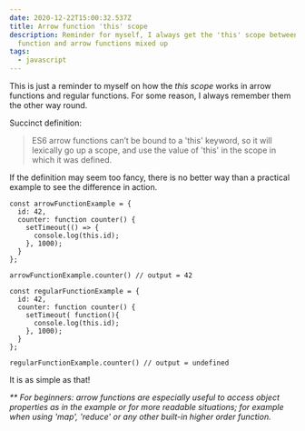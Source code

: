```yaml
---
date: 2020-12-22T15:00:32.537Z
title: Arrow function 'this' scope
description: Reminder for myself, I always get the 'this' scope between regular
  function and arrow functions mixed up
tags:
  - javascript
---
```

This is just a reminder to myself on how the *this scope* works in arrow functions and regular functions. For some reason, I always remember them the other way round. 

Succinct definition:

> ES6 arrow functions can’t be bound to a 'this' keyword, so it will lexically go up a scope, and use the value of 'this' in the scope in which it was defined.

If the definition may seem too fancy, there is no better way than a practical example to see the difference in action.

```
const arrowFunctionExample = {
  id: 42,
  counter: function counter() {
    setTimeout(() => {
      console.log(this.id);
    }, 1000);
  }
};

arrowFunctionExample.counter() // output = 42

const regularFunctionExample = {
  id: 42,
  counter: function counter() {
    setTimeout( function(){
      console.log(this.id);
    }, 1000);
  }
};

regularFunctionExample.counter() // output = undefined
```

It is as simple as that!

*\*\* For beginners: arrow functions are especially useful to access object properties as in the example or for more readable situations; for example when using 'map', 'reduce' or any other built-in higher order function.*
